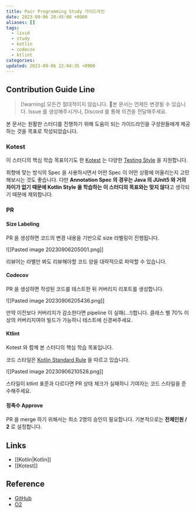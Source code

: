 ```yaml
---
title: Pair Programming Study 가이드라인
date: 2023-09-06 20:45:00 +0900
aliases: []
tags:
  - livid
  - study
  - kotlin
  - codecov
  - ktlint
categories: 
updated: 2023-09-06 22:04:35 +0900
---
```


## Contribution Guide Line

> [!warning] 모든건 절대적이지 않습니다.
> 본 문서는 언제든 변경될 수 있습니다. Issue 를 생성해주시거나, Discord 를 통해 의견을 전달해주세요.

본 문서는 원활한 스터디를 진행하기 위해 도움이 되는 가이드라인을 구성원들에게 제공하는 것을 목표로 작성되었습니다.

### Kotest

이 스터디의 핵심 학습 목표이기도 한 [Kotest](https://kotest.io/) 는 다양한 [Testing Style](https://kotest.io/docs/framework/testing-styles.html) 을 지원합니다.

취향에 맞는 방식의 Spec 을 사용하시면서 어떤 Spec 이 어떤 상황에 어울리는지 고민해보시는 것도 좋습니다. 다만 **Annotation Spec 의 경우는 Java 의 JUnit5 와 거의 차이가 없기 때문에 Kotlin Style 을 학습하는 이 스터디의 목표와는 맞지 않다**고 생각되기 때문에 제외합니다.

### PR

#### Size Labeling

PR 을 생성하면 코드의 변경 내용을 기반으로 size 라벨링이 진행됩니다.

![[Pasted image 20230906205001.png]]

리뷰어는 라벨만 봐도 리뷰해야할 코드 양을 대략적으로 파악할 수 있습니다.

#### Codecov

PR 을 생성하면 작성된 코드를 테스트한 뒤 커버리지 리포트를 생성합니다.

![[Pasted image 20230906205436.png]]

만약 이전보다 커버리지가 감소한다면 pipeline 이 실패(...!)합니다. 클래스 별 70% 이상의 커버리지여야 빌드가 가능하니 테스트에 신경써주세요.

#### Ktlint

Kotest 와 함께 본 스터디의 핵심 학습 목표입니다.

코드 스타일은 [Kotlin Standard Rule](https://pinterest.github.io/ktlint/1.0.0/rules/standard/) 을 따르고 있습니다.

![[Pasted image 20230906210528.png]]

스타일이 ktlint 표준과 다르다면 PR 상태 체크가 실패하니 기여자는 코드 스타일을 준수해주세요.

#### 정족수 Approve

PR 을 merge 하기 위해서는 최소 2명의 승인이 필요합니다. 기본적으로는 **전체인원 / 2** 로 설정합니다.

## Links

- [[Kotlin|Kotlin]]
- [[Kotest]]

## Reference

- [GitHub](https://github.com/Learning-Is-Vital-In-Development/23-17-pair-programming-game)
- [O2](https://github.com/songkg7/o2/pull/210)
